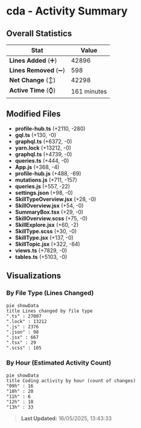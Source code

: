 # cda - Activity Summary 

## Overall Statistics

| Stat                   | Value                                                             |
| ---------------------- | ----------------------------------------------------------------- |
| **Lines Added** (➕)   | 42896                                          |
| **Lines Removed** (➖) | 598                                        |
| **Net Change** (↕)    | 42298                |
| **Active Time** (⌚)   | 161 minutes |


## Modified Files
- **profile-hub.ts** (+2110, -280)
- **gql.ts** (+130, -0)
- **graphql.ts** (+6372, -0)
- **yarn.lock** (+13212, -0)
- **graphql.ts** (+4739, -0)
- **queries.ts** (+444, -0)
- **App.js** (+368, -4)
- **profile-hub.js** (+488, -69)
- **mutations.js** (+711, -157)
- **queries.js** (+557, -22)
- **settings.json** (+98, -0)
- **SkillTypeOverview.jsx** (+28, -0)
- **SkillOverview.jsx** (+54, -0)
- **SummaryBox.tsx** (+29, -0)
- **SkillOverview.scss** (+75, -0)
- **SkillExplore.jsx** (+60, -2)
- **SkillType.scss** (+30, -0)
- **SkillType.jsx** (+137, -0)
- **SkillTopic.jsx** (+322, -64)
- **views.ts** (+7829, -0)
- **tables.ts** (+5103, -0)

## Visualizations

### By File Type (Lines Changed)

```mermaid
pie showData
title Lines changed by file type
".ts" : 27007
".lock" : 13212
".js" : 2376
".json" : 98
".jsx" : 667
".tsx" : 29
".scss" : 105
```

### By Hour (Estimated Activity Count)

```mermaid
pie showData
title Coding activity by hour (count of changes)
"09h" : 16
"10h" : 20
"11h" : 6
"12h" : 10
"13h" : 33
```


> **Last Updated:** 16/05/2025, 13:43:33
